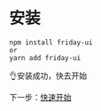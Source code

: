 # 安装

```
npm install friday-ui
or
yarn add friday-ui
```

👌安装成功，快去开始

下一步：[快速开始](#/doc/get-started)